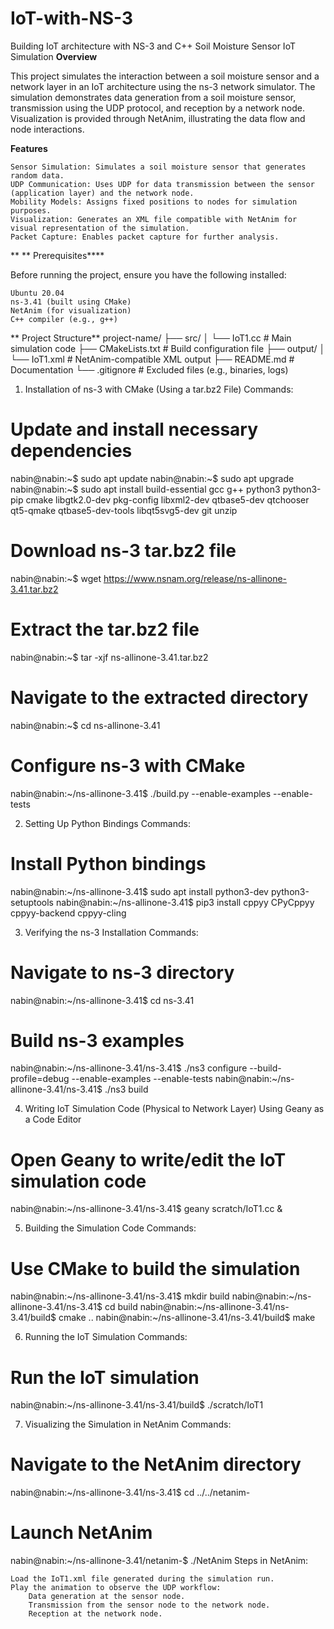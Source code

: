 # IoT-with-NS-3
Building IoT architecture  with NS-3 and C++
Soil Moisture Sensor IoT Simulation
**Overview**

This project simulates the interaction between a soil moisture sensor and a network layer in an IoT architecture using the ns-3 network simulator. The simulation demonstrates data generation from a soil moisture sensor, transmission using the UDP protocol, and reception by a network node. Visualization is provided through NetAnim, illustrating the data flow and node interactions.


**Features**

    Sensor Simulation: Simulates a soil moisture sensor that generates random data.
    UDP Communication: Uses UDP for data transmission between the sensor (application layer) and the network node.
    Mobility Models: Assigns fixed positions to nodes for simulation purposes.
    Visualization: Generates an XML file compatible with NetAnim for visual representation of the simulation.
    Packet Capture: Enables packet capture for further analysis.

    
  ** ** Prerequisites****
  

Before running the project, ensure you have the following installed:

    Ubuntu 20.04
    ns-3.41 (built using CMake)
    NetAnim (for visualization)
    C++ compiler (e.g., g++)
   ** Project Structure**
   project-name/
├── src/
│   └── IoT1.cc           # Main simulation code
├── CMakeLists.txt        # Build configuration file
├── output/
│   └── IoT1.xml          # NetAnim-compatible XML output
├── README.md             # Documentation
└── .gitignore            # Excluded files (e.g., binaries, logs)



1. Installation of ns-3 with CMake (Using a tar.bz2 File)
Commands:
# Update and install necessary dependencies
nabin@nabin:~$ sudo apt update
nabin@nabin:~$ sudo apt upgrade
nabin@nabin:~$ sudo apt install build-essential gcc g++ python3 python3-pip cmake libgtk2.0-dev pkg-config libxml2-dev qtbase5-dev qtchooser qt5-qmake qtbase5-dev-tools libqt5svg5-dev git unzip

# Download ns-3 tar.bz2 file
nabin@nabin:~$ wget https://www.nsnam.org/release/ns-allinone-3.41.tar.bz2

# Extract the tar.bz2 file
nabin@nabin:~$ tar -xjf ns-allinone-3.41.tar.bz2

# Navigate to the extracted directory
nabin@nabin:~$ cd ns-allinone-3.41

# Configure ns-3 with CMake
nabin@nabin:~/ns-allinone-3.41$ ./build.py --enable-examples --enable-tests


2. Setting Up Python Bindings
Commands:
# Install Python bindings
nabin@nabin:~/ns-allinone-3.41$ sudo apt install python3-dev python3-setuptools
nabin@nabin:~/ns-allinone-3.41$ pip3 install cppyy CPyCppyy cppyy-backend cppyy-cling


3. Verifying the ns-3 Installation
Commands:
# Navigate to ns-3 directory
nabin@nabin:~/ns-allinone-3.41$ cd ns-3.41

# Build ns-3 examples
nabin@nabin:~/ns-allinone-3.41/ns-3.41$ ./ns3 configure --build-profile=debug --enable-examples --enable-tests
nabin@nabin:~/ns-allinone-3.41/ns-3.41$ ./ns3 build

4. Writing IoT Simulation Code (Physical to Network Layer)
Using Geany as a Code Editor
# Open Geany to write/edit the IoT simulation code
nabin@nabin:~/ns-allinone-3.41/ns-3.41$ geany scratch/IoT1.cc &

5. Building the Simulation Code
Commands:
# Use CMake to build the simulation
nabin@nabin:~/ns-allinone-3.41/ns-3.41$ mkdir build
nabin@nabin:~/ns-allinone-3.41/ns-3.41$ cd build
nabin@nabin:~/ns-allinone-3.41/ns-3.41/build$ cmake ..
nabin@nabin:~/ns-allinone-3.41/ns-3.41/build$ make

6. Running the IoT Simulation
Commands:
# Run the IoT simulation
nabin@nabin:~/ns-allinone-3.41/ns-3.41/build$ ./scratch/IoT1

7. Visualizing the Simulation in NetAnim
Commands:

# Navigate to the NetAnim directory
nabin@nabin:~/ns-allinone-3.41/ns-3.41$ cd ../../netanim-<version>

# Launch NetAnim
nabin@nabin:~/ns-allinone-3.41/netanim-<version>$ ./NetAnim
Steps in NetAnim:

    Load the IoT1.xml file generated during the simulation run.
    Play the animation to observe the UDP workflow:
        Data generation at the sensor node.
        Transmission from the sensor node to the network node.
        Reception at the network node.
